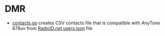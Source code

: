 # DMR
- [contacts.go](cmd/at878/contacts.go) creates CSV contacts file that is compatible with AnyTone 878uv from [RadioID.net users.json](https://www.radioid.net/static/users.json) file